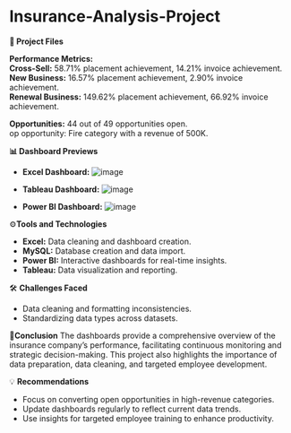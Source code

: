 # Insurance-Analysis-Project

**📂 Project Files**

**Performance Metrics:**  
**Cross-Sell:** 58.71% placement achievement, 14.21% invoice achievement.  
**New Business:** 16.57% placement achievement, 2.90% invoice achievement.  
**Renewal Business:** 149.62% placement achievement, 66.92% invoice achievement.  

**Opportunities:**
44 out of 49 opportunities open.  
op opportunity: Fire category with a revenue of 500K.  

**📊 Dashboard Previews**
- **Excel Dashboard:**
![image](https://github.com/user-attachments/assets/b6cfcd45-c1ba-4273-a032-9421caed6f2a)

- **Tableau Dashboard:**
  ![image](https://github.com/user-attachments/assets/13d0070b-6787-4edb-8603-299d9a1873dd)


- **Power BI Dashboard:**
![image](https://github.com/user-attachments/assets/e9247253-657c-4591-84ca-320ad530e09b)



⚙️**Tools and Technologies**
- **Excel:** Data cleaning and dashboard creation.
- **MySQL:** Database creation and data import.
- **Power BI:** Interactive dashboards for real-time insights.
- **Tableau:** Data visualization and reporting.

🛠️ **Challenges Faced**
- Data cleaning and formatting inconsistencies.
- Standardizing data types across datasets.

📌**Conclusion**
The dashboards provide a comprehensive overview of the insurance company’s performance, facilitating continuous monitoring and strategic decision-making. This project also highlights the importance of data preparation, data cleaning, and targeted employee development.

💡 **Recommendations**
- Focus on converting open opportunities in high-revenue categories.
- Update dashboards regularly to reflect current data trends.
- Use insights for targeted employee training to enhance productivity.
